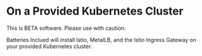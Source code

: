 # On a Provided Kubernetes Cluster

This is BETA software. Please use with caution.

Batteries Inclued will install Istio, MetalLB, and the Istio Ingress Gateway on your provided Kubernetes cluster.
